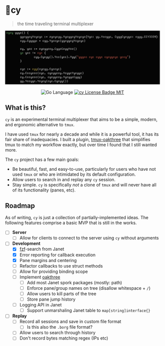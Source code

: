 <p align="center">
  <h1>🤖cy</h1>
</p>

> the time traveling terminal multiplexer

<p align="center">
    <img src="gh-assets/screenshot.png" alt="Cy Cover Image">
</p>

<p align="center">
    <img src="https://img.shields.io/badge/Go-00ADD8?logo=go&logoColor=white" alt="Go Language" />
    <!-- LICENSE -->
    <a target="_blank" href="https://github.com/cfoust/cy/blob/main/LICENSE">
        <img src="https://img.shields.io/github/license/cfoust/cy" alt="cy License Badge MIT" />
    </a>
</p>

## What is this?

`cy` is an experimental terminal multiplexer that aims to be a simple, modern, and ergonomic alternative to `tmux`.

I have used `tmux` for nearly a decade and while it is a powerful tool, it has its fair share of inadequacies. I built a plugin, [tmux-oakthree](https://github.com/cfoust/tmux-oakthree) that simplifies tmux to match my workflow exactly, but over time I found that I still wanted more.

The `cy` project has a few main goals:
* Be beautiful, fast, and easy-to-use, particularly for users who have not used `tmux` or who are intimidated by its default configuration.
* Allow users to search in and replay any `cy` session.
* Stay simple. `cy` is specifically _not_ a clone of `tmux` and will never have all of its functionality (panes, etc).

## Roadmap

As of writing, `cy` is just a collection of partially-implemented ideas. The following features comprise a basic MVP that is still in the works.

* [ ] **Server**
    * [ ] Allow for clients to connect to the server using `cy` without arguments
* [ ] **Development**
    * [X] [fzf](https://github.com/junegunn/fzf/tree/master)-search from Janet
    * [X] Error reporting for callback execution
    * [X] Pane margins and centering
    * [ ] Refactor callbacks to use struct methods
    * [ ] Allow for providing binding scope
    * [ ] Implement [oakthree](https://github.com/cfoust/tmux-oakthree)
        * [ ] Add most Janet spork packages (mostly: path)
        * [ ] Enforce pane/group names on tree (disallow whitespace + `/`)
        * [ ] Allow users to kill parts of the tree
        * [ ] Store pane jump history
    * [ ] Logging API in Janet
        * [ ] Support unmarshaling Janet table to `map[string]interface{}`
* [ ] **Replay**
    * [ ] Record all sessions and save in custom file format
        * [ ] Is this also the `.borg` file format?
    * [ ] Allow users to search through history
    * [ ] Don't record bytes matching regex (IPs etc)
